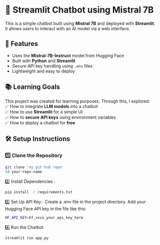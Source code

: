 # 🤖 Streamlit Chatbot using Mistral 7B

This is a simple chatbot built using **Mistral 7B** and deployed with **Streamlit**.  
It allows users to interact with an AI model via a web interface.  

## 🚀 Features
- Uses the **Mistral-7B-Instruct** model from Hugging Face  
- Built with **Python** and **Streamlit**  
- Secure API key handling using `.env` files  
- Lightweight and easy to deploy  

## 📚 Learning Goals
This project was created for learning purposes. Through this, I explored:  
✅ How to integrate **LLM models** into a chatbot  
✅ How to use **Streamlit** for a simple UI  
✅ How to **secure API keys** using environment variables  
✅ How to deploy a chatbot for **free**  

## 🛠️ Setup Instructions
### 1️⃣ Clone the Repository
```sh
git clone 'my git hub repo'
cd your-repo-name
```

2️⃣ Install Dependencies :
```sh
pip install -r requirements.txt
```

3️⃣ Set Up API Key :
Create a .env file in the project directory.
Add your Hugging Face API key in the file like this:
```sh
HF_API_KEY=hf_xxxx_your_api_key_here
```

4️⃣ Run the Chatbot
```sh
streamlit run app.py
```
